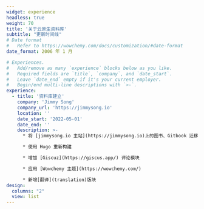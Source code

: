 ```yaml
---
widget: experience
headless: true
weight: 70
title: '关于云原生资料库'
subtitle: "更新时间线"
# Date format
#   Refer to https://wowchemy.com/docs/customization/#date-format
date_format: 2006 年 1 月

# Experiences.
#   Add/remove as many `experience` blocks below as you like.
#   Required fields are `title`, `company`, and `date_start`.
#   Leave `date_end` empty if it's your current employer.
#   Begin/end multi-line descriptions with `>-`.
experience:
  - title: '资料库建立'
    company: 'Jimmy Song'
    company_url: 'https://jimmysong.io'
    location: ''
    date_start: '2022-05-01'
    date_end: ''
    description: >-
      * 将 [jimmysong.io 主站](https://jimmysong.io)上的图书、Gitbook 迁移而来，原有的 Gitbook 停止维护

      * 使用 Hugo 重新构建

      * 增加 [Giscuz](https://giscus.app/) 评论模块

      * 应用 [Wowchemy 主题](https://wowchemy.com/)

      * 新增[翻译](translation)版块
design:
  columns: "2"
  view: list
---
```

